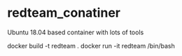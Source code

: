 # redteam_conatiner
Ubuntu 18.04 based container with lots of tools

docker build -t redteam .
docker run -it redteam /bin/bash
